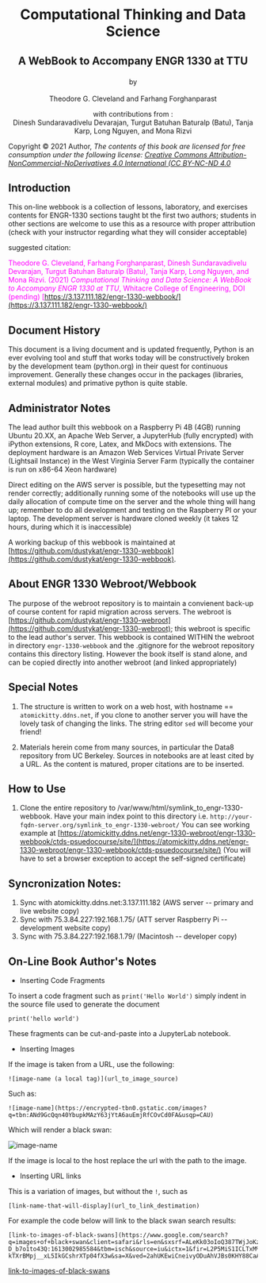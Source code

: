 <br><br>


# <p style="text-align:center"> Computational Thinking and Data Science </p>

## <p style="text-align:center">A WebBook to Accompany ENGR 1330 at TTU </p>

<p style="text-align:center">by <br><br>Theodore G. Cleveland and Farhang Forghanparast<br></p>

<p style="text-align:center">with contributions from :<br> Dinesh Sundaravadivelu Devarajan, Turgut Batuhan Baturalp (Batu), Tanja Karp, Long Nguyen, and  Mona Rizvi </p>

Copyright © 2021 Author, *The contents of this book are licensed for free consumption under the following license: [Creative Commons Attribution-NonCommercial-NoDerivatives 4.0 International (CC BY-NC-ND 4.0](https://creativecommons.org/licenses/by-nc-nd/4.0/)*

## Introduction
 
This on-line webbook is a collection of lessons, laboratory, and exercises contents for ENGR-1330 sections taught bt the first two authors; students in other sections are welcome to use this as a resource with proper attribution (check with your instructor regarding what they will consider acceptable) 

suggested citation: 

<font color=magenta>Theodore G. Cleveland, Farhang Forghanparast, Dinesh Sundaravadivelu Devarajan, Turgut Batuhan Baturalp (Batu), Tanja Karp, Long Nguyen, and Mona Rizvi. (2021) *Computational Thinking and Data Science: A WebBook to Accompany ENGR 1330 at TTU*, Whitacre College of Engineering, DOI (pending) [https://3.137.111.182/engr-1330-webbook/](https://3.137.111.182/engr-1330-webbook/)</font>

<!--The entire course content is served here and can be accessed from **blackboard.ttu.edu** or directly using the public URL.  
Homeworks and exams must be uploaded to **blackboard.ttu.edu** to be graded.   Solutions are posted after due dates have passed, these links are updated weekly-ish.-->

## Document History
This document is a living document and is updated frequently, Python is an ever evolving tool and stuff that works today will be constructively broken by the development team (python.org) in their quest for continuous improvement.  Generally these changes occur in the packages (libraries, external modules) and primative python is quite stable.

## Administrator Notes
The lead author built this webbook on a Raspberry Pi 4B (4GB) running Ubuntu 20.XX, an Apache Web Server, a JupyterHub (fully encrypted) with iPython extensions, R core, Latex, and MkDocs with extensions.  The deployment hardware is an Amazon Web Services Virtual Private Server (Lightsail Instance) in the West Virginia Server Farm (typically the container is run on x86-64 Xeon hardware)

Direct editing on the AWS server is possible, but the typesetting may not render correctly; additionally running some of the notebooks will use up the daily allocation of compute time on the server and the whole thing will hang up; remember to do all development and testing on the Raspberry PI or your laptop.  The development server is hardware cloned weekly (it takes 12 hours, during which it is inaccessible) 

A working backup of this webbook is maintained at [https://github.com/dustykat/engr-1330-webbook](https://github.com/dustykat/engr-1330-webbook).


## About ENGR 1330 Webroot/Webbook
The purpose of the webroot repository is to maintain a convienent back-up of course content for rapid migration across servers.  The webroot is [https://github.com/dustykat/engr-1330-webroot](https://github.com/dustykat/engr-1330-webroot); this webroot is specific to the lead author's server.  This webbook is contained WITHIN the webroot in directory `engr-1330-webbook` and the .gitignore for the webroot repository contains this directory listing.  However the book itself is stand alone, and can be copied directly into another webroot (and linked appropriately)

## Special Notes
1. The structure is written to work on a web host, with hostname == `atomickitty.ddns.net`, if you clone to another server you will have the lovely task of changing the links.  The string editor `sed` will become your friend!

2. Materials herein come from many sources, in particular the Data8 repository from UC Berkeley.  Sources in notebooks are at least cited by a URL.  As the content is matured, proper citations are to be inserted.

## How to Use
1. Clone the entire repository to /var/www/html/symlink_to_engr-1330-webbook.  Have your main index point to this directory i.e. `http://your-fqdn-server.org/symlink_to_engr-1330-webroot/`
You can see working example at [https://atomickitty.ddns.net/engr-1330-webroot/engr-1330-webbook/ctds-psuedocourse/site/](https://atomickitty.ddns.net/engr-1330-webroot/engr-1330-webbook/ctds-psuedocourse/site/) (You will have to set a browser exception to accept the self-signed certificate)

## Syncronization Notes:
1. Sync with atomickitty.ddns.net:3.137.111.182 (AWS server -- primary and live website copy)
2. Sync with 75.3.84.227:192.168.1.75/ (ATT server Raspberry Pi -- development website copy)
3. Sync with 75.3.84.227:192.168.1.79/ (Macintosh -- developer copy)

## On-Line Book Author's Notes

- Inserting Code Fragments

To insert a code fragment such as `print('Hello World')` simply indent in the source file used to generate the document

    print('hello world')
    
These fragments can be cut-and-paste into a JupyterLab notebook.

- Inserting Images

If the image is taken from a URL, use the following:

    ![image-name (a local tag)](url_to_image_source)

Such as:

    ![image-name](https://encrypted-tbn0.gstatic.com/images?q=tbn:ANd9GcQqn40YbupkMAzY63jYtA6auEmjRfCOvCd0FA&usqp=CAU)

Which will render a black swan:

![image-name](https://encrypted-tbn0.gstatic.com/images?q=tbn:ANd9GcQqn40YbupkMAzY63jYtA6auEmjRfCOvCd0FA&usqp=CAU)

If the image is local to the host replace the url with the path to the image.

- Inserting URL links

This is a variation of images, but without the `!`, such as

    [link-name-that-will-display](url_to_link_destimation)
    
For example the code below will link to the black swan search results:

    [link-to-images-of-black-swans](https://www.google.com/search?q=images+of+black+swan&client=safari&rls=en&sxsrf=ALeKk03oIoQ387TWjJoKzX-D_b7o1to43Q:1613002985584&tbm=isch&source=iu&ictx=1&fir=L2P5MiS1ICLTxM%252CC6BDdJoXT9KcEM%252C_&vet=1&usg=AI4_-kTXrBMpj__xL5IkGCshrXTp04fX3w&sa=X&ved=2ahUKEwiCneivyODuAhVJBs0KHY88CaAQ9QF6BAgUEAE&biw=1447&bih=975#imgrc=i_lxoojURNE3XM)

[link-to-images-of-black-swans](https://www.google.com/search?q=images+of+black+swan&client=safari&rls=en&sxsrf=ALeKk03oIoQ387TWjJoKzX-D_b7o1to43Q:1613002985584&tbm=isch&source=iu&ictx=1&fir=L2P5MiS1ICLTxM%252CC6BDdJoXT9KcEM%252C_&vet=1&usg=AI4_-kTXrBMpj__xL5IkGCshrXTp04fX3w&sa=X&ved=2ahUKEwiCneivyODuAhVJBs0KHY88CaAQ9QF6BAgUEAE&biw=1447&bih=975#imgrc=i_lxoojURNE3XM)



